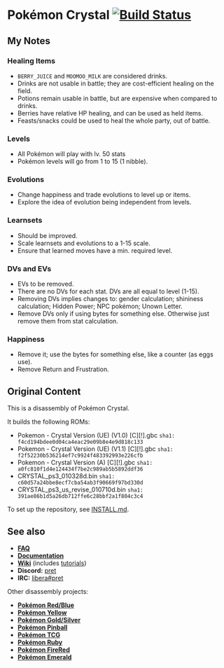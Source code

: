 # Pokémon Crystal [![Build Status][ci-badge]][ci]

## My Notes

### Healing Items

- `BERRY_JUICE` and `MOOMOO_MILK` are considered drinks.
- Drinks are not usable in battle; they are cost-efficient healing on the field.
- Potions remain usable in battle, but are expensive when compared to drinks.
- Berries have relative HP healing, and can be used as held items.
- Feasts/snacks could be used to heal the whole party, out of battle.

### Levels

- All Pokémon will play with lv. 50 stats
- Pokémon levels will go from 1 to 15 (1 nibble).

### Evolutions

- Change happiness and trade evolutions to level up or items.
- Explore the idea of evolution being independent from levels.

### Learnsets

- Should be improved.
- Scale learnsets and evolutions to a 1-15 scale.
- Ensure that learned moves have a min. required level.

### DVs and EVs

- EVs to be removed.
- There are no DVs for each stat. DVs are all equal to level (1-15).
- Removing DVs implies changes to: gender calculation; shininess calculation; Hidden Power; NPC pokémon; Unown Letter.
- Remove DVs only if using bytes for something else. Otherwise just remove them from stat calculation.

### Happiness

- Remove it; use the bytes for something else, like a counter (as eggs use).
- Remove Return and Frustration.

## Original Content

This is a disassembly of Pokémon Crystal.

It builds the following ROMs:

- Pokemon - Crystal Version (UE) (V1.0) [C][!].gbc `sha1: f4cd194bdee0d04ca4eac29e09b8e4e9d818c133`
- Pokemon - Crystal Version (UE) (V1.1) [C][!].gbc `sha1: f2f52230b536214ef7c9924f483392993e226cfb`
- Pokemon - Crystal Version (A) [C][!].gbc `sha1: a0fc810f1d4e124434f7be2c989ab5b5892ddf36`
- CRYSTAL_ps3_010328d.bin `sha1: c60d57a24bbe8ecf7cba54ab3f90669f97bd330d`
- CRYSTAL_ps3_us_revise_010710d.bin `sha1: 391ae86b1d5a26db712ffe6c28bbf2a1f804c3c4`

To set up the repository, see [INSTALL.md](INSTALL.md).


## See also

- [**FAQ**](FAQ.md)
- [**Documentation**][docs]
- [**Wiki**][wiki] (includes [tutorials][tutorials])
- **Discord:** [pret][discord]
- **IRC:** [libera#pret][irc]

Other disassembly projects:

- [**Pokémon Red/Blue**][pokered]
- [**Pokémon Yellow**][pokeyellow]
- [**Pokémon Gold/Silver**][pokegold]
- [**Pokémon Pinball**][pokepinball]
- [**Pokémon TCG**][poketcg]
- [**Pokémon Ruby**][pokeruby]
- [**Pokémon FireRed**][pokefirered]
- [**Pokémon Emerald**][pokeemerald]

[pokered]: https://github.com/pret/pokered
[pokeyellow]: https://github.com/pret/pokeyellow
[pokegold]: https://github.com/pret/pokegold
[pokepinball]: https://github.com/pret/pokepinball
[poketcg]: https://github.com/pret/poketcg
[pokeruby]: https://github.com/pret/pokeruby
[pokefirered]: https://github.com/pret/pokefirered
[pokeemerald]: https://github.com/pret/pokeemerald
[docs]: https://pret.github.io/pokecrystal/
[wiki]: https://github.com/pret/pokecrystal/wiki
[tutorials]: https://github.com/pret/pokecrystal/wiki/Tutorials
[discord]: https://discord.gg/d5dubZ3
[irc]: https://web.libera.chat/?#pret
[ci]: https://github.com/pret/pokecrystal/actions
[ci-badge]: https://github.com/pret/pokecrystal/actions/workflows/main.yml/badge.svg
